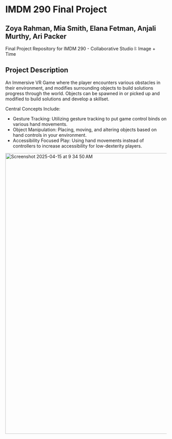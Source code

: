 # IMDM 290 Final Project 
## Zoya Rahman, Mia Smith, Elana Fetman, Anjali Murthy, Ari Packer 

Final Project Repository for IMDM 290 - Collaborative Studio I: Image + Time

## Project Description 
An Immersive VR Game where the player encounters various obstacles in their environment, and modifies surrounding objects to build solutions progress through the world. 
Objects can be spawned in or picked up and modified to build solutions and develop a skillset.

Central Concepts Include:
- Gesture Tracking: Utilizing gesture tracking to put game control binds on various hand movements.
- Object Manipulation: Placing, moving, and altering objects based on hand controls in your environment.
- Accessibility Focused Play: Using hand movements instead of controllers to increase accessibility for low-dexterity players. 

<img width="877" alt="Screenshot 2025-04-15 at 9 34 50 AM" src="https://github.com/user-attachments/assets/21221eb7-5aa0-4efd-84ac-a25a1d5b3e59" />
